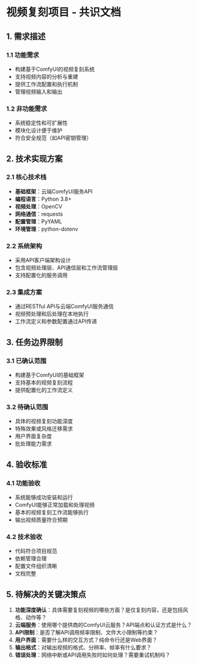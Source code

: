 # 视频复刻项目 - 共识文档

## 1. 需求描述

### 1.1 功能需求
- 构建基于ComfyUI的视频复刻系统
- 支持视频内容的分析与重建
- 提供工作流配置和执行机制
- 管理视频输入和输出

### 1.2 非功能需求
- 系统稳定性和可扩展性
- 模块化设计便于维护
- 符合安全规范（如API密钥管理）

## 2. 技术实现方案

### 2.1 核心技术栈
- **基础框架**：云端ComfyUI服务API
- **编程语言**：Python 3.8+
- **视频处理**：OpenCV
- **网络通信**：requests
- **配置管理**：PyYAML
- **环境管理**：python-dotenv

### 2.2 系统架构
- 采用API客户端架构设计
- 包含视频处理层、API通信层和工作流管理层
- 支持配置化的服务调用

### 2.3 集成方案
- 通过RESTful API与云端ComfyUI服务通信
- 视频预处理和后处理在本地执行
- 工作流定义和参数配置通过API传递

## 3. 任务边界限制

### 3.1 已确认范围
- 构建基于ComfyUI的基础框架
- 支持基本的视频复刻流程
- 提供配置化的工作流定义

### 3.2 待确认范围
- 具体的视频复刻功能深度
- 特殊效果或风格迁移需求
- 用户界面复杂度
- 批处理能力需求

## 4. 验收标准

### 4.1 功能验收
- 系统能够成功安装和运行
- ComfyUI能够正常加载和处理视频
- 基本的视频复刻工作流能够执行
- 输出视频质量符合预期

### 4.2 技术验收
- 代码符合项目规范
- 依赖管理合理
- 配置文件组织清晰
- 文档完整

## 5. 待解决的关键决策点

1. **功能深度确认**：具体需要复刻视频的哪些方面？是仅复刻内容，还是包括风格、动作等？
2. **云端服务**：使用哪个提供商的ComfyUI云服务？API端点和认证方式是什么？
3. **API限制**：是否了解API调用频率限制、文件大小限制等约束？
4. **用户界面**：需要什么样的交互方式？纯命令行还是Web界面？
5. **输出格式**：对输出视频的格式、分辨率、帧率有什么要求？
6. **错误处理**：网络中断或API调用失败时如何处理？需要重试机制吗？